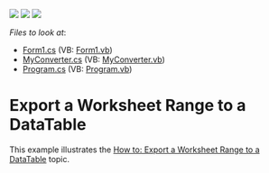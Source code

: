 <!-- default badges list -->
![](https://img.shields.io/endpoint?url=https://codecentral.devexpress.com/api/v1/VersionRange/128613075/19.2.2%2B)
[![](https://img.shields.io/badge/Open_in_DevExpress_Support_Center-FF7200?style=flat-square&logo=DevExpress&logoColor=white)](https://supportcenter.devexpress.com/ticket/details/T482311)
[![](https://img.shields.io/badge/📖_How_to_use_DevExpress_Examples-e9f6fc?style=flat-square)](https://docs.devexpress.com/GeneralInformation/403183)
<!-- default badges end -->
<!-- default file list -->
*Files to look at*:

* [Form1.cs](./CS/ExportToDataTableWorkbookExample/Form1.cs) (VB: [Form1.vb](./VB/ExportToDataTableWorkbookExample/Form1.vb))
* [MyConverter.cs](./CS/ExportToDataTableWorkbookExample/MyConverter.cs) (VB: [MyConverter.vb](./VB/ExportToDataTableWorkbookExample/MyConverter.vb))
* [Program.cs](./CS/ExportToDataTableWorkbookExample/Program.cs) (VB: [Program.vb](./VB/ExportToDataTableWorkbookExample/Program.vb))
<!-- default file list end -->
# Export a Worksheet Range to a DataTable


<p>This example illustrates the <a href="http://help.devexpress.com/#DocumentServer/CustomDocument118161">How to: Export a Worksheet Range to a DataTable</a> topic.</p>

<br/>


